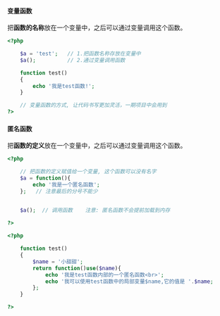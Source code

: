#### 变量函数

把**函数的名称**放在一个变量中，之后可以通过变量调用这个函数。

```php
<?php

    $a = 'test';   // 1.把函数名称存放在变量中
    $a();          // 2.通过变量调用函数

    function test()
    {
        echo '我是test函数!';
    }

    // 变量函数的方式, 让代码书写更加灵活，一期项目中会用到
?>
```

#### 匿名函数

把**函数的定义**放在一个变量中，之后可以通过变量调用这个函数。

```php
<?php

    // 把函数的定义赋值给一个变量, 这个函数可以没有名字
    $a = function(){
        echo '我是一个匿名函数';
    };   // 注意最后的分号不能少


    $a();  // 调用函数    注意: 匿名函数不会提前加载到内存
    
?>
```

```php
<?php

    function test()
    {
        $name = '小甜甜';
        return function()use($name){
            echo '我是test函数内部的一个匿名函数<br>';
            echo '我可以使用test函数中的局部变量$name,它的值是 '.$name;
        };
    }

?>
```



